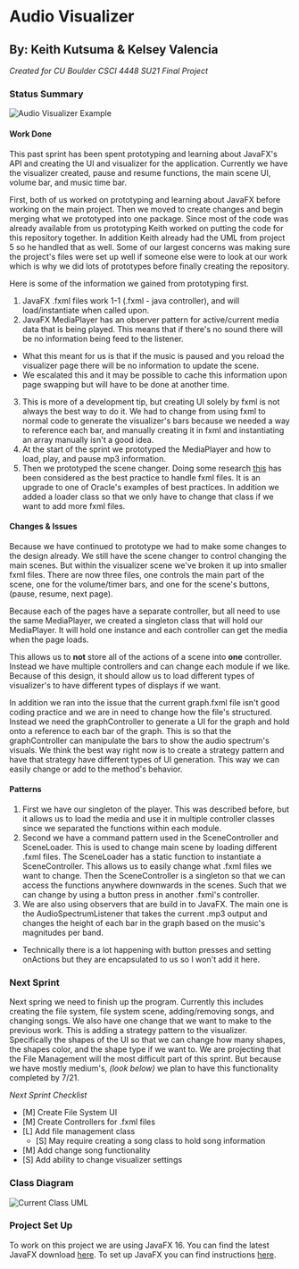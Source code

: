 # Audio Visualizer

## By: Keith Kutsuma & Kelsey Valencia

_Created for CU Boulder CSCI 4448 SU21 Final Project_

### Status Summary

![Audio Visualizer Example](https://github.com/kkutsuma/CSCI4448_Lab6/blob/README_Images/audioVizExample.jpg)

#### Work Done

This past sprint has been spent prototyping and learning about JavaFX's API and creating the UI and visualizer for the application. Currently we have the visualizer created, pause and resume functions, the main scene UI, volume bar, and music time bar.

First, both of us worked on prototyping and learning about JavaFX before working on the main project. Then we moved to create changes and begin merging what we prototyped into one package. Since most of the code was already available from us prototyping Keith worked on putting the code for this repository together. In addition Keith already had the UML from project 5 so he handled that as well. Some of our largest concerns was making sure the project's files were set up well if someone else were to look at our work which is why we did lots of prototypes before finally creating the repository.

Here is some of the information we gained from prototyping first.

1. JavaFX .fxml files work 1-1 (.fxml - java controller), and will load/instantiate when called upon.
2. JavaFX MediaPlayer has an observer pattern for active/current media data that is being played. This means that if there's no sound there will be no information being feed to the listener.
  * What this meant for us is that if the music is paused and you reload the visualizer page there will be no information to update the scene.
  * We escalated this and it may be possible to cache this information upon page swapping but will have to be done at another time.
3. This is more of a development tip, but creating UI solely by fxml is not always the best way to do it. We had to change from using fxml to normal code to generate the visualizer's bars because we needed a way to reference each bar, and manually creating it in fxml and instantiating an array manually isn't a good idea.
4. At the start of the sprint we prototyped the MediaPlayer and how to load, play, and pause mp3 information.
5. Then we prototyped the scene changer. Doing some research [this](https://gist.github.com/jewelsea/6460130) has been considered as the best practice to handle fxml files. It is an upgrade to one of Oracle's examples of best practices. In addition we added a loader class so that we only have to change that class if we want to add more fxml files.

#### Changes & Issues

Because we have continued to prototype we had to make some changes to the design already. We still have the scene changer to control changing the main scenes. But within the visualizer scene we've broken it up into smaller fxml files. There are now three files, one controls the main part of the scene, one for the volume/timer bars, and one for the scene's buttons, (pause, resume, next page).

Because each of the pages have a separate controller, but all need to use the same MediaPlayer, we created a singleton class that will hold our MediaPlayer. It will hold one instance and each controller can get the media when the page loads.

This allows us to **not** store all of the actions of a scene into **one** controller. Instead we have multiple controllers and can change each module if we like. Because of this design, it should allow us to load different types of visualizer's to have different types of displays if we want.

In addition we ran into the issue that the current graph.fxml file isn't good coding practice and we are in need to change how the file's structured. Instead we need the graphController to generate a UI for the graph and hold onto a reference to each bar of the graph. This is so that the graphController can manipulate the bars to show the audio spectrum's visuals. We think the best way right now is to create a strategy pattern and have that strategy have different types of UI generation. This way we can easily change or add to the method's behavior.  

#### Patterns

1. First we have our singleton of the player. This was described before, but it allows us to load the media and use it in multiple controller classes since we separated the functions within each module.
2. Second we have a command pattern used in the SceneController and SceneLoader. This is used to change main scene by loading different .fxml files. The SceneLoader has a static function to instantiate a SceneController. This allows us to easily change what .fxml files we want to change. Then the SceneController is a singleton so that we can access the functions anywhere downwards in the scenes. Such that we can change by using a button press in another .fxml's controller.
3. We are also using observers that are build in to JavaFX. The main one is the AudioSpectrumListener that takes the current .mp3 output and changes the height of each bar in the graph based on the music's magnitudes per band.
  * Technically there is a lot happening with button presses and setting onActions but they are encapsulated to us so I won't add it here.

### Next Sprint

Next spring we need to finish up the program. Currently this includes creating the file system, file system scene, adding/removing songs, and changing songs. We also have one change that we want to make to the previous work. This is adding a strategy pattern to the visualizer. Specifically the shapes of the UI so that we can change how many shapes, the shapes color, and the shape type if we want to. We are projecting that the File Management will the most difficult part of this sprint. But because we have mostly medium's, *(look below)* we plan to have this functionality completed by 7/21.

*Next Sprint Checklist*

* [M] Create File System UI
* [M] Create Controllers for .fxml files
* [L] Add file management class
  * [S] May require creating a song class to hold song information
* [M] Add change song functionality
* [S] Add ability to change visualizer settings

### Class Diagram

![Current Class UML](https://github.com/kkutsuma/CSCI4448_Lab6/blob/README_Images/ClassDiagram.jpg)

### Project Set Up

To work on this project we are using JavaFX 16. You can find the latest JavaFX download [here](https://gluonhq.com/products/javafx/). To set up JavaFX you can find instructions [here](https://openjfx.io/openjfx-docs/).
